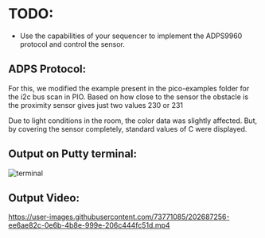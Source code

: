 # TODO: #
* Use the capabilities of your sequencer to implement the ADPS9960 protocol and control the sensor.

## ADPS Protocol: 

For this, we modified the example present in the pico-examples folder for the i2c bus scan in PIO. Based on how close to the sensor the obstacle is the proximity sensor gives just two values 230 or 231

Due to light conditions in the room, the color data was slightly affected. But, by covering the sensor completely, standard values of C were displayed.

## Output on Putty terminal:
![terminal](https://user-images.githubusercontent.com/73771085/202685125-de9c0531-6965-451e-a0e6-c4c2e2bd9846.jpeg)

## Output Video:
https://user-images.githubusercontent.com/73771085/202687256-ee6ae82c-0e6b-4b8e-999e-206c444fc51d.mp4

